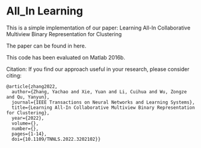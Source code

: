 # All_In Learning
This is a simple implementation of our paper: Learning All-In Collaborative Multiview Binary Representation for Clustering

The paper can be found in here.

This code has been evaluated on Matlab 2016b.

Citation:
If you find our approach useful in your research, please consider citing:

```
@article{zhang2022,
  author={Zhang, Yachao and Xie, Yuan and Li, Cuihua and Wu, Zongze and Qu, Yanyun},
  journal={IEEE Transactions on Neural Networks and Learning Systems}, 
  title={Learning All-In Collaborative Multiview Binary Representation for Clustering}, 
  year={2022},
  volume={},
  number={},
  pages={1-14},
  doi={10.1109/TNNLS.2022.3202102}}
```
